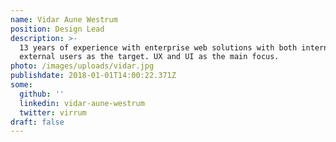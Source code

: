 ```yaml
---
name: Vidar Aune Westrum
position: Design Lead
description: >-
  13 years of experience with enterprise web solutions with both internal and
  external users as the target. UX and UI as the main focus.
photo: /images/uploads/vidar.jpg
publishdate: 2018-01-01T14:00:22.371Z
some:
  github: ''
  linkedin: vidar-aune-westrum
  twitter: virrum
draft: false
---
```



